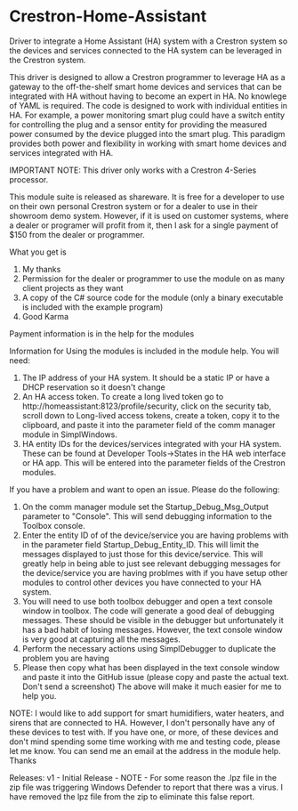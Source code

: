 # Crestron-Home-Assistant
Driver to integrate a Home Assistant (HA) system with a Crestron system so the devices 
and services connected to the HA system can be leveraged in the Crestron system.

This driver is designed to allow a Crestron programmer to leverage HA as a gateway to 
the off-the-shelf smart home devices and services that can be integrated with HA 
without having to become an expert in HA.  No knowlege of YAML is required.  The 
code is designed to work with individual entities in HA.  For example, a power 
monitoring smart plug could have a switch entity for controlling the plug and a
sensor entity for providing the measured power consumed by the device plugged 
into the smart plug.  This paradigm provides both power and flexibility in 
working with smart home devices and services integrated with HA.

IMPORTANT NOTE: This driver only works with a Crestron 4-Series processor.

This module suite is released as shareware.  It is free for a developer to 
use on their own personal Crestron system or for a dealer to use in their 
showroom demo system.  However, if it is used on customer systems, where a 
dealer or programer will profit from it, then I ask for a single payment 
of $150 from the dealer or programmer.  

What you get is 

1) My thanks
2) Permission for the dealer or programmer to use the module on as many 
client projects as they want
3) A copy of the C# source code for the module (only a binary executable 
is included with the example program)
4) Good Karma

Payment information is in the help for the modules

Information for Using the modules is included in the module help.
You will need:
1) The IP address of your HA system.  It should be a static IP or have a DHCP reservation
so it doesn't change
2) An HA access token.  To create a long lived token go to http://homeassistant:8123/profile/security,
click on the security tab, scroll down to Long-lived access tokens, create a token, copy
it to the clipboard, and paste it into the parameter field of the comm manager module in
SimplWindows.
3) HA entity IDs for the devices/services integrated with your HA system.  These can be found at
Developer Tools->States in the HA web interface or HA app. This will be entered into the parameter
fields of the Crestron modules.

If you have a problem and want to open an issue.  Please do the following:
1) On the comm manager module set the Startup_Debug_Msg_Output parameter to "Console".
This will send debugging information to the Toolbox console.
2) Enter the entity ID of of the device/service you are having problems with in the parameter
field Startup_Debug_Entity_ID.  This will limit the messages displayed to just those for this
device/service.  This will greatly help in being able to just see relevant debugging messages
for the device/service you are having problmes with if you have setup other modules to control
other devices you have connected to your HA system.
4) You will need to use both toolbox debugger and open a text console window in toolbox.  The code
will generate a good deal of debugging messages.  These should be visible in the debugger but
unfortunately it has a bad habit of losing messages. However, the text console window is very good
at capturing all the messages.
5) Perform the necessary actions using SimplDebugger to duplicate the problem you are having
6) Please then copy what has been displayed in the text console window and paste it into the GitHub
issue (please copy and paste the actual text. Don't send a screenshot)
The above will make it much easier for me to help you.

NOTE: I would like to add support for smart humidifiers, water heaters, and sirens that are connected
to HA.  However, I don't personally have any of these devices to test with.  If you have one, or
more, of these devices and don't mind spending some time working with me and testing code, please
let me know.  You can send me an email at the address in the module help. Thanks

Releases:
v1 - Initial Release - NOTE - For some reason the .lpz file in the zip file was triggering Windows
Defender to report that there was a virus.  I have removed the lpz file from the zip to eliminate 
this false report.
